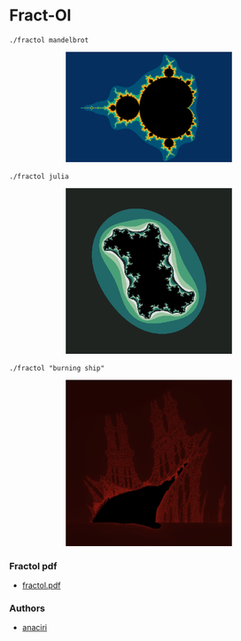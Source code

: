 # Fract-Ol


```
./fractol mandelbrot
```

<p align="center"><img src="https://github.com/anaiel/fractol/blob/master/fractals/Mandelbrot.png?raw=true" alt="Mandelbrot" width="300"/></p>


```
./fractol julia
```

<p align="center"><img src="https://github.com/anaiel/fractol/blob/master/fractals/Julia.png?raw=true" alt="Julia" width="300"/></p>

```
./fractol "burning ship"
```

<p align="center"><img src="https://raw.githubusercontent.com/anaiel/fractol/master/fractals/Burning%20ship.png" alt="Burning ship" width="300"/></p>

### Fractol pdf

* [fractol.pdf](https://github.com/athmanenaciri/fract-ol/files/8463326/fractol.pdf)

### Authors

* [anaciri](https://github.com/athmanenaciri)
